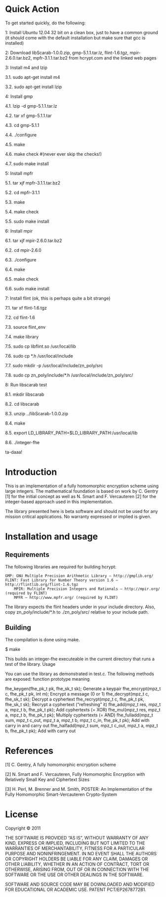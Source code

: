 Quick Action
============

To get started quickly, do the following:

1: Install Ubuntu 12.04 32 bit on a clean box, just to have a common ground (it should come with the default installation but make sure that gcc is installed)

2: Download libScarab-1.0.0.zip, gmp-5.1.1.tar.lz, flint-1.6.tgz, mpir-2.6.0.tar.bz2, mpfr-3.1.1.tar.bz2 from hcrypt.com and the linked web pages

3: Install m4 and lzip

3.1. sudo apt-get install m4 

3.2. sudo apt-get install lzip

4: Install gmp
 
4.1. lzip -d gmp-5.1.1.tar.lz

4.2. tar xf gmp-5.1.1.tar

4.3. cd gmp-5.1.1

4.4. ./configure

4.5. make

4.6. make check #(never ever skip the checks!)

4.7. sudo make install

5: Install mpfr

5.1. tar xjf mpfr-3.1.1.tar.bz2

5.2. cd mpfr-3.1.1

5.3. make

5.4. make check

5.5. sudo make install

6: Install mpir

6.1. tar xjf mpir-2.6.0.tar.bz2

6.2. cd mpir-2.6.0

6.3. ./configure

6.4. make

6.5. make check

6.6. sudo make install

7: Install flint (ok, this is perhaps quite a bit strange)

7.1. tar xf flint-1.6.tgz

7.2. cd flint-1.6

7.3. source flint_env

7.4. make library

7.5. sudo cp libflint.so /usr/local/lib

7.6. sudo cp *.h /usr/local/include

7.7. sudo mkdir -p /usr/local/include/zn_poly/src

7.8. sudo cp zn_poly/include/*.h /usr/local/include/zn_poly/src/

8: Run libscarab test

8.1. mkdir libscarab

8.2. cd libscarab

8.3. unzip ../libScarab-1.0.0.zip

8.4. make

8.5. export LD_LIBRARY_PATH=$LD_LIBRARY_PATH:/usr/local/lib

8.6. ./integer-fhe

ta-daaa!

Introduction
============

This is an implementation of a fully homomorphic encryption scheme using large integers. The mathematical foundation is based on work by C. Gentry [1] for the initial concept as well as N. Smart and F. Vercauteren [2] for the integer-based approach used in this implementation.

The library presented here is beta software and should not be used for any mission critical applications. No warranty expressed or implied is given.

Installation and usage
======================

Requirements
------------

The following libraries are required for building hcrypt:

    GMP: GNU Multiple Precision Arithmetic Library — http://gmplib.org/
    FLINT: Fast Library for Number Theory version 1.6 — http://flintlib.org/flint-1.6.tgz
        MPIR: Multiple Precision Integers and Rationals — http://mpir.org/ (required by FLINT)
        MPFR — http://www.mpfr.org/ (required by FLINT)

The library expects the flint headers under in your include directory. Also, copy zn_poly/include/*.h to ./zn_poly/src/ relative to your include path.

Building
--------

The compilation is done using make.

$ make

This builds an integer-fhe executeable in the current directory that runs a test of the library.
Usage

You can use the library as demonstrated in test.c. The following methods are exposed:
function prototype 	meaning

fhe_keygen(fhe_pk_t pk, fhe_sk_t sk); 	Generate a keypair
fhe_encrypt(mpz_t c, fhe_pk_t pk, int m); 	Encrypt a message (0 or 1)
fhe_decrypt(mpz_t c, fhe_sk_t sk); 	Decrypt a cyphertext
fhe_recrypt(mpz_t c, fhe_pk_t pk, fhe_sk_t sk); 	Recrypt a cyphertext (“refreshing” it)
fhe_add(mpz_t res, mpz_t a, mpz_t b, fhe_pk_t pk); 	Add cyphertexts (= XOR)
fhe_mul(mpz_t res, mpz_t a, mpz_t b, fhe_pk_t pk); 	Multiply cyphertexts (= AND)
fhe_fulladd(mpz_t sum, mpz_t c_out, mpz_t a, mpz_t b, mpz_t c_in, fhe_pk_t pk); 	Add with carry in and carry out
fhe_halfadd(mpz_t sum, mpz_t c_out, mpz_t a, mpz_t b, fhe_pk_t pk); 	Add with carry out

References
==========

[1] C. Gentry, A fully homomorphic encryption scheme

[2] N. Smart and F. Vercauteren, Fully Homomorphic Encryption with Relatively Small Key and Ciphertext Sizes

[3] H. Perl, M. Brenner and M. Smith, POSTER: An Implementation of the Fully Homomorphic Smart-Vercauteren Crypto-System

License
=======

Copyright © 2011

THE SOFTWARE IS PROVIDED “AS IS”, WITHOUT WARRANTY OF ANY KIND, EXPRESS OR IMPLIED, INCLUDING BUT NOT LIMITED TO THE WARRANTIES OF MERCHANTABILITY, FITNESS FOR A PARTICULAR PURPOSE AND NONINFRINGEMENT. IN NO EVENT SHALL THE AUTHORS OR COPYRIGHT HOLDERS BE LIABLE FOR ANY CLAIM, DAMAGES OR OTHER LIABILITY, WHETHER IN AN ACTION OF CONTRACT, TORT OR OTHERWISE, ARISING FROM, OUT OF OR IN CONNECTION WITH THE SOFTWARE OR THE USE OR OTHER DEALINGS IN THE SOFTWARE.

SOFTWARE AND SOURCE CODE MAY BE DOWNLOADED AND MODIFIED FOR EDUCATIONAL OR ACADEMIC USE. PATENT PCT/EP2678772B1.
